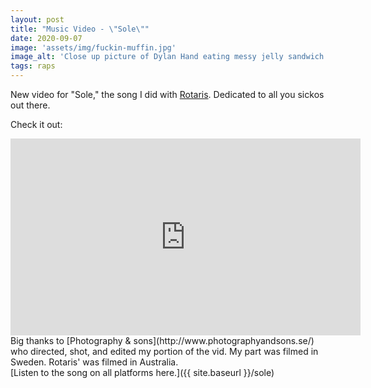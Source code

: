 ```yaml
---
layout: post
title: "Music Video - \"Sole\""
date: 2020-09-07
image: 'assets/img/fuckin-muffin.jpg'
image_alt: 'Close up picture of Dylan Hand eating messy jelly sandwich'
tags: raps
---
```


New video for "Sole," the song I did with [Rotaris](https://rotarismusic.com/). Dedicated to all you sickos out there.

Check it out:
<iframe width="560" height="315" src="https://www.youtube-nocookie.com/embed/QeRUM3nkHO4" frameborder="0" allow="accelerometer; autoplay; encrypted-media; gyroscope; picture-in-picture" allowfullscreen></iframe>

<br>
Big thanks to [Photography & sons](http://www.photographyandsons.se/) who directed, shot, and edited my portion of the vid. My part was filmed in Sweden. Rotaris' was filmed in Australia.

<br>
[Listen to the song on all platforms here.]({{ site.baseurl }}/sole)
